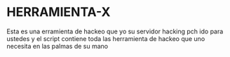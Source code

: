 # HERRAMIENTA-X
Esta es una erramienta de hackeo que yo su servidor hacking pch ido para ustedes y el script contiene toda las herramienta de hackeo que uno necesita en las palmas de su mano
